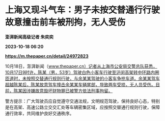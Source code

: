 # 上海又现斗气车：男子未按交替通行行驶故意撞击前车被刑拘，无人受伤
**澎湃新闻高级记者 朱奕奕**

**2023-10-18 06:20**

**https://m.thepaper.cn/detail/24972823**

10月18日，澎湃新闻（www.thepaper.cn）记者从上海市公安局交警总队获悉，10月17日9时许，陈某（男，53岁）驾驶白色小客车行驶至沪闵高架转中环路内圈匝道时，未按照交替通行规则行驶，与余某某驾驶的小客车争抢车道。余某某驾车超越陈某后，陈某故意驾车撞击余某某车辆尾部，导致两车受损，无人员受伤。目前，陈某因涉嫌故意毁坏财物罪已被警方依法刑事拘留。

警方提示：广大驾驶员应自觉遵守交通法规，文明规范驾驶，保持良好心态，特别是在高架、高速公路立交交汇处等车辆密集区域，应按照交替通行规则行驶，保障通行效率，共同维护良好交通秩序。